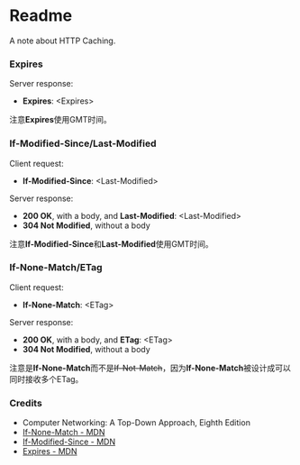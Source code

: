 # Readme
A note about HTTP Caching.

### **Expires**

Server response:
- **Expires**: \<Expires\>

注意**Expires**使用GMT时间。

### **If-Modified-Since**/**Last-Modified**

Client request:
- **If-Modified-Since**: \<Last-Modified\>

Server response:
- **200 OK**, with a body, and **Last-Modified**: \<Last-Modified\>
- **304 Not Modified**, without a body

注意**If-Modified-Since**和**Last-Modified**使用GMT时间。

### **If-None-Match**/**ETag**

Client request:
- **If-None-Match**: \<ETag\>

Server response:
- **200 OK**, with a body, and **ETag**: \<ETag\>
- **304 Not Modified**, without a body

注意是**If-None-Match**而不是~~If-Not-Match~~，因为**If-None-Match**被设计成可以同时接收多个ETag。

### Credits
- Computer Networking: A Top-Down Approach, Eighth Edition
- [If-None-Match - MDN](https://developer.mozilla.org/en-US/docs/Web/HTTP/Headers/If-None-Match)
- [If-Modified-Since - MDN](https://developer.mozilla.org/en-US/docs/Web/HTTP/Headers/If-Modified-Since)
- [Expires - MDN](https://developer.mozilla.org/en-US/docs/Web/HTTP/Headers/Expires)
